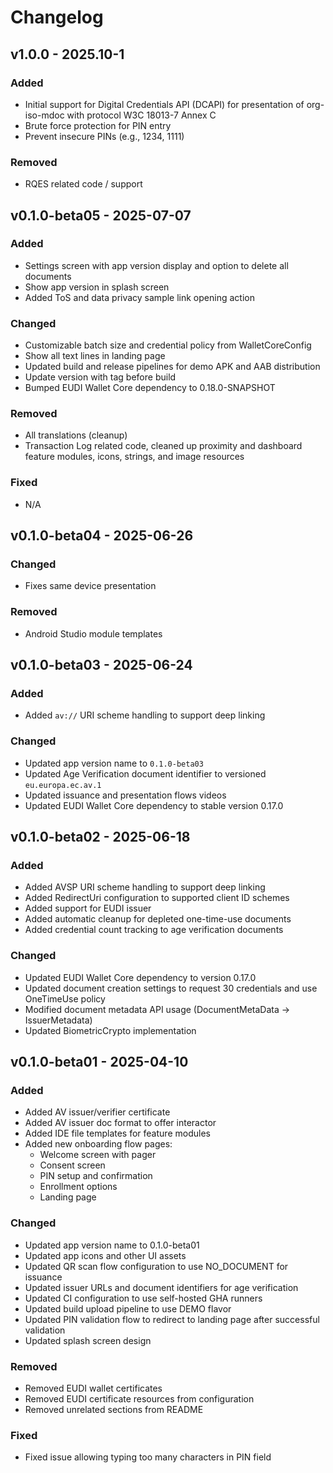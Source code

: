 # Changelog

## v1.0.0 - 2025.10-1

### Added

- Initial support for Digital Credentials API (DCAPI) for presentation of org-iso-mdoc with protocol W3C 18013-7 Annex C
- Brute force protection for PIN entry
- Prevent insecure PINs (e.g., 1234, 1111)

### Removed

- RQES related code / support


## v0.1.0-beta05 - 2025-07-07

### Added

- Settings screen with app version display and option to delete all documents
- Show app version in splash screen
- Added ToS and data privacy sample link opening action

### Changed

- Customizable batch size and credential policy from WalletCoreConfig
- Show all text lines in landing page
- Updated build and release pipelines for demo APK and AAB distribution
- Update version with tag before build
- Bumped EUDI Wallet Core dependency to 0.18.0-SNAPSHOT

### Removed

- All translations (cleanup)
- Transaction Log related code, cleaned up proximity and dashboard feature modules, icons, strings,
  and image resources

### Fixed

- N/A

## v0.1.0-beta04 - 2025-06-26

### Changed

- Fixes same device presentation

### Removed

- Android Studio module templates

## v0.1.0-beta03 - 2025-06-24

### Added

- Added `av://` URI scheme handling to support deep linking

### Changed

- Updated app version name to `0.1.0-beta03`
- Updated Age Verification document identifier to versioned `eu.europa.ec.av.1`
- Updated issuance and presentation flows videos
- Updated EUDI Wallet Core dependency to stable version 0.17.0

## v0.1.0-beta02 - 2025-06-18

### Added

- Added AVSP URI scheme handling to support deep linking
- Added RedirectUri configuration to supported client ID schemes
- Added support for EUDI issuer
- Added automatic cleanup for depleted one-time-use documents
- Added credential count tracking to age verification documents

### Changed

- Updated EUDI Wallet Core dependency to version 0.17.0
- Updated document creation settings to request 30 credentials and use OneTimeUse policy
- Modified document metadata API usage (DocumentMetaData → IssuerMetadata)
- Updated BiometricCrypto implementation

## v0.1.0-beta01 - 2025-04-10

### Added

- Added AV issuer/verifier certificate
- Added AV issuer doc format to offer interactor
- Added IDE file templates for feature modules
- Added new onboarding flow pages:
  - Welcome screen with pager
  - Consent screen
  - PIN setup and confirmation
  - Enrollment options
  - Landing page

### Changed

- Updated app version name to 0.1.0-beta01
- Updated app icons and other UI assets
- Updated QR scan flow configuration to use NO_DOCUMENT for issuance
- Updated issuer URLs and document identifiers for age verification
- Updated CI configuration to use self-hosted GHA runners
- Updated build upload pipeline to use DEMO flavor
- Updated PIN validation flow to redirect to landing page after successful validation
- Updated splash screen design

### Removed

- Removed EUDI wallet certificates
- Removed EUDI certificate resources from configuration
- Removed unrelated sections from README

### Fixed

- Fixed issue allowing typing too many characters in PIN field
